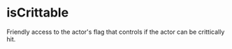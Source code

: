 # isCrittable

Friendly access to the actor's flag that controls if the actor can be crittically hit.

